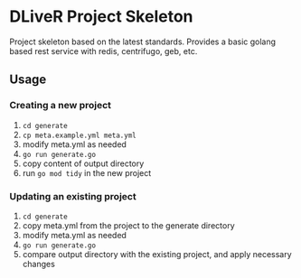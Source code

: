 DLiveR Project Skeleton
==============================

Project skeleton based on the latest standards.
Provides a basic golang based rest service with redis, centrifugo, geb, etc.

## Usage
### Creating a new project
1. `cd generate`
2. `cp meta.example.yml meta.yml`
3. modify meta.yml as needed
4. `go run generate.go`
5. copy content of output directory
6. run `go mod tidy` in the new project

### Updating an existing project
1. `cd generate`
2. copy meta.yml from the project to the generate directory
3. modify meta.yml as needed
4. `go run generate.go`
5. compare output directory with the existing project, and apply necessary changes
